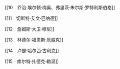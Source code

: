 [[10　乔治·埃尔顿·梅奥、弗里茨·朱尔斯·罗特利斯伯格]]
    

[[11　切斯特·艾文·巴纳德]]
    

[[12　詹姆斯·大卫·穆尼]]
    

[[13　林德尔·福恩斯·厄威克]]
    

[[14　卢瑟·哈尔西·古利克]]
    

[[15　库尔特·扎德克·勒温]]